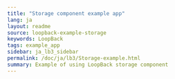 ```yaml
---
title: "Storage component example app"
lang: ja
layout: readme
source: loopback-example-storage
keywords: LoopBack
tags: example_app
sidebar: ja_lb3_sidebar
permalink: /doc/ja/lb3/Storage-example.html
summary: Example of using LoopBack storage component
---
```

